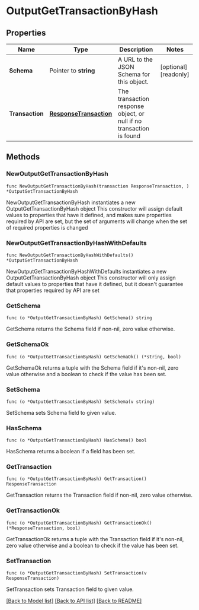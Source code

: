 # OutputGetTransactionByHash

## Properties

Name | Type | Description | Notes
------------ | ------------- | ------------- | -------------
**Schema** | Pointer to **string** | A URL to the JSON Schema for this object. | [optional] [readonly] 
**Transaction** | [**ResponseTransaction**](ResponseTransaction.md) | The transaction response object, or null if no transaction is found | 

## Methods

### NewOutputGetTransactionByHash

`func NewOutputGetTransactionByHash(transaction ResponseTransaction, ) *OutputGetTransactionByHash`

NewOutputGetTransactionByHash instantiates a new OutputGetTransactionByHash object
This constructor will assign default values to properties that have it defined,
and makes sure properties required by API are set, but the set of arguments
will change when the set of required properties is changed

### NewOutputGetTransactionByHashWithDefaults

`func NewOutputGetTransactionByHashWithDefaults() *OutputGetTransactionByHash`

NewOutputGetTransactionByHashWithDefaults instantiates a new OutputGetTransactionByHash object
This constructor will only assign default values to properties that have it defined,
but it doesn't guarantee that properties required by API are set

### GetSchema

`func (o *OutputGetTransactionByHash) GetSchema() string`

GetSchema returns the Schema field if non-nil, zero value otherwise.

### GetSchemaOk

`func (o *OutputGetTransactionByHash) GetSchemaOk() (*string, bool)`

GetSchemaOk returns a tuple with the Schema field if it's non-nil, zero value otherwise
and a boolean to check if the value has been set.

### SetSchema

`func (o *OutputGetTransactionByHash) SetSchema(v string)`

SetSchema sets Schema field to given value.

### HasSchema

`func (o *OutputGetTransactionByHash) HasSchema() bool`

HasSchema returns a boolean if a field has been set.

### GetTransaction

`func (o *OutputGetTransactionByHash) GetTransaction() ResponseTransaction`

GetTransaction returns the Transaction field if non-nil, zero value otherwise.

### GetTransactionOk

`func (o *OutputGetTransactionByHash) GetTransactionOk() (*ResponseTransaction, bool)`

GetTransactionOk returns a tuple with the Transaction field if it's non-nil, zero value otherwise
and a boolean to check if the value has been set.

### SetTransaction

`func (o *OutputGetTransactionByHash) SetTransaction(v ResponseTransaction)`

SetTransaction sets Transaction field to given value.



[[Back to Model list]](../README.md#documentation-for-models) [[Back to API list]](../README.md#documentation-for-api-endpoints) [[Back to README]](../README.md)


